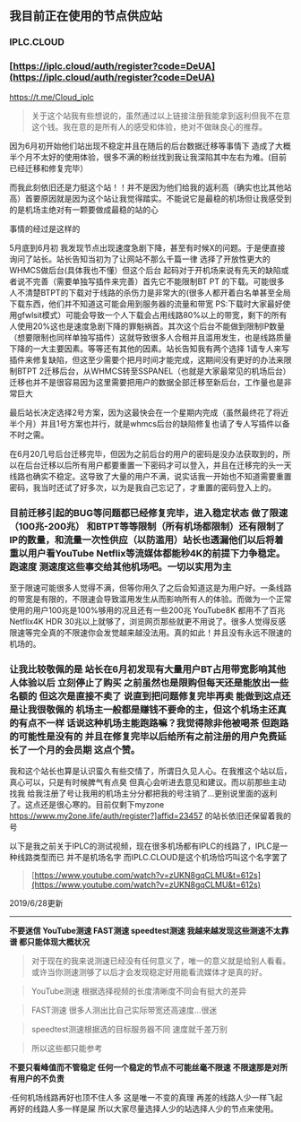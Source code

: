 ## 我目前正在使用的节点供应站

### IPLC.CLOUD 

### [https://iplc.cloud/auth/register?code=DeUA](https://iplc.cloud/auth/register?code=DeUA)

https://t.me/Cloud_iplc

>关于这个站我有些想说的，虽然通过以上链接注册我能拿到返利但我不在意这个钱。我在意的是所有人的感受和体验，绝对不做昧良心的推荐。

因为6月初开始他们站出现不稳定并且在随后的后台数据迁移等事情下 造成了大概半个月不太好的使用体验，很多不满的粉丝找到我让我深陷其中左右为难。(目前已经迁移和修复完毕）

而我此刻依旧还是力挺这个站！！并不是因为他们给我的返利高（确实也比其他站高）首要原因就是因为这个站让我觉得踏实。不能说它是最稳的机场但让我感受到的是机场主绝对有一颗要做成最稳的站的心

事情的经过是这样的

  5月底到6月初 我发现节点出现速度急剧下降，甚至有时候X的问题。于是便直接询问了站长。站长告知当初为了让网站不那么千篇一律 选择了开放性更大的WHMCS做后台(具体我也不懂）但这个后台 起码对于开机场来说有先天的缺陷或者说不完善（需要单独写插件来完善）首先它不能限制BT PT 的下载。可能很多人不清楚BTPT的下载对于线路的杀伤力是非常大的(很多人都开着白名单甚至全局下载东西，他们并不知道这可能会用到服务器的流量和带宽 PS:下载时大家最好使用gfwlsit模式）可能会导致一个人下载会占用线路80%以上的带宽，剩下的所有人使用20%这也是速度急剧下降的罪魁祸首。其次这个后台不能做到限制IP数量（想要限制也同样单独写插件）这就导致很多人合租并且滥用发生，也是线路质量下降的一大主要因素。等等还有其他的因素。站长告知我有两个选择 1请专人来写插件来修复缺陷，但这至少需要个把月时间才能完成，这期间没有更好的办法来限制BTPT 2迁移后台，从WHMCS转至SSPANEL（也就是大家最常见的机场后台）迁移也并不是很容易因为这里需要把用户的数据全部迁移至新后台，工作量也是非常巨大
  
最后站长决定选择2号方案，因为这最快会在一个星期内完成（虽然最终花了将近半个月）并且1号方案也并行，就是whmcs后台的缺陷修复也请了专人写插件以备不时之需。

 在6月20几号后台迁移完毕，但因为之前后台的用户的密码是没办法获取到的，所以在后台迁移以后所有用户都要重置一下密码才可以登入，并且在迁移完的头一天线路也确实不稳定。这导致了大量的用户不满，说实话我一开始也不知道需要重置密码，我当时还试了好多次，以为是我自己忘记了，才重置的密码登入上的。
 
### 目前迁移引起的BUG等问题都已经修复完毕，进入稳定状态 做了限速（100兆-200兆） 和BTPT等等限制（所有机场都限制）还有限制了IP的数量，和流量一次性供应（以防滥用）站长也透漏他们以后将着重以用户看YouTube Netflix等流媒体都能秒4K的前提下力争稳定。跑速度 测速度这些事交给其他机场吧。一切以实用为主

至于限速可能很多人觉得不满，但等你用久了之后会知道这是为用户好。一条线路的带宽是有限的，不限速会导致滥用发生从而影响所有人的体验。而做为一个正常使用的用户100兆是100%够用的况且还有一些200兆 YouTube8K 都用不了百兆 Netflix4K HDR 30兆以上就够了，浏览网页那些就更不用说了。很多人觉得反感限速等完全真的不限速你会发觉越来越没法用。真的如此！并且没有永远不限速的机场的。

### 让我比较敬佩的是 站长在6月初发现有大量用户BT占用带宽影响其他人体验以后 立刻停止了购买 之前虽然也是限购但每天还是能放出一些名额的 但这次是直接不卖了 说直到把问题修复完毕再卖 能做到这点还是让我很敬佩的 机场主一般都是赚钱不要命的主，但这个机场主还真的有点不一样 话说这种机场主能跑路嘛？我觉得除非他被喝茶 但跑路的可能性是没有的 并且在修复完毕以后给所有之前注册的用户免费延长了一个月的会员期 这点个赞。

我和这个站长也算是认识蛮久有些交情了，所谓日久见人心。在我推这个站以后，真心可以，只是有时候脾气有点臭 但真心会听进去意见和建议。而以前那些主动找我 给我注册了号让我用的机场主分分都把我的号注销了...更别说里面的返利了。这点还是很心寒的。目前仅剩下myzone https://www.my2one.life/auth/register?]affid=23457 的站长依旧还保留着我的号

以下是我之前关于IPLC的测试视频，现在很多机场都有IPLC的线路了，IPLC是一种线路类型而已 并不是机场名字 而IPLC.CLOUD是这个机场恰巧叫这个名字罢了

>[https://www.youtube.com/watch?v=zUKN8gqCLMU&t=612s](https://www.youtube.com/watch?v=zUKN8gqCLMU&t=612s)

2019/6/28更新

--------------------------------------------------------------------------------------------------------------------
**不要迷信 YouTube测速 FAST测速 speedtest测速 我越来越发现这些测速不太靠谱 都只能体现大概状况**

>对于现在的我来说测速已经没有任何意义了，唯一的意义就是给别人看看。或许当你测速测够了以后才会发现稳定好用能看流媒体才是真的好。

>YouTube测速 根据选择视频的长度清晰度不同会有挺大的差异

>FAST测速 很多人测出比自己实际带宽还高速度...很迷

>speedtest测速根据选的目标服务器不同 速度就千差万别

>所以这些都只能参考

**不要只看峰值而不管稳定 任何一个稳定的节点不可能丝毫不限速 不限速那是对所有用户的不负责**

·任何机场线路再好也顶不住人多 这是唯一不变的真理 再差的线路人少一样飞起 再好的线路人多一样是屎 所以大家尽量选择人少的站选择人少的节点来使用。

